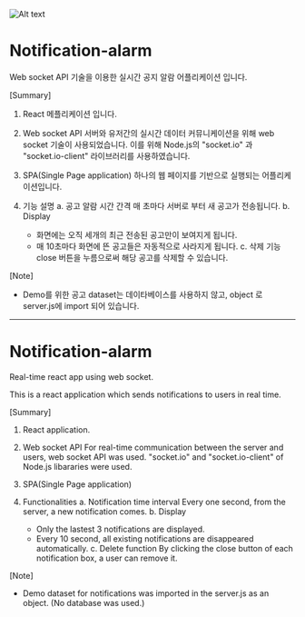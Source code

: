![Alt text](/Notification-alarm.jpg?raw=true "Demo image")

# Notification-alarm

Web socket API 기술을 이용한 실시간 공지 알람 어플리케이션 입니다. 

[Summary]

1) React 메플리케이션 입니다.

2) Web socket API
  서버와 유저간의 실시간 데이터 커뮤니케이션을 위해 web socket 기술이 사용되었습니다. 
  이를 위해 Node.js의 "socket.io" 과 "socket.io-client" 라이브러리를 사용하였습니다.

3) SPA(Single Page application)
  하나의 웹 페이지를 기반으로 실행되는 어플리케이션입니다.

4) 기능 설명
  a. 공고 알람 시간 간격
    매 초마다 서버로 부터 새 공고가 전송됩니다.
  b. Display
    - 화면에는 오직 세개의 최근 전송된 공고만이 보여지게 됩니다.
    - 매 10초마다 화면에 뜬 공고들은 자동적으로 사라지게 됩니다.
  c. 삭제 기능
    close 버튼을 누름으로써 해당 공고를 삭제할 수 있습니다.


[Note]
- Demo를 위한 공고 dataset는 데이타베이스를 사용하지 않고, object 로 server.js에 import 되어 있습니다.


----------------------------------------------------------------------------------------------------------------------------------------


# Notification-alarm

Real-time react app using web socket. 

This is a react application which sends notifications to users in real time.


[Summary]

1) React application.

2) Web socket API
  For real-time communication between the server and users, web socket API was used. 
  "socket.io" and "socket.io-client" of Node.js libararies were used.

3) SPA(Single Page application)

4) Functionalities
  a. Notification time interval
    Every one second, from the server, a new notification comes. 
  b. Display
    - Only the lastest 3 notifications are displayed. 
    - Every 10 second, all existing notifications are disappeared automatically.
  c. Delete function
    By clicking the close button of each notification box, a user can remove it.


[Note]
- Demo dataset for notifications was imported in the server.js as an object. (No database was used.)
